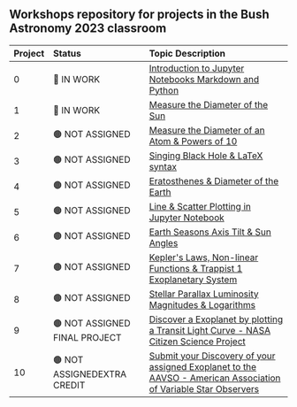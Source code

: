 ## Workshops repository for projects in the Bush Astronomy 2023 classroom

Project|Status|Topic Description
:---|:---|:---
0|🔵 IN WORK|<a href="https://chandrunarayan.github.io/astronomy/projects/0_intro_to_jupyter" target="_blank">Introduction to Jupyter Notebooks Markdown and Python</a>
1|🔵 IN WORK|<a href="https://chandrunarayan.github.io/astronomy/projects/1_calculate_sun_dia" target="_blank">Measure the Diameter of the Sun</a>
2|🟤 NOT ASSIGNED|<a href="https://chandrunarayan.github.io/astronomy/projects/calculate_atom_dia" target="_blank">Measure the Diameter of an Atom & Powers of 10</a>
3|🟤 NOT ASSIGNED|<a href="https://chandrunarayan.github.io/astronomy/projects/singing_black_hole" target="_blank">Singing Black Hole & LaTeX syntax</a>
4|🟤 NOT ASSIGNED|<a href="https://chandrunarayan.github.io/astronomy/projects/calculate_earth_dia" target="_blank">Eratosthenes & Diameter of the Earth</a>
5|🟤 NOT ASSIGNED|<a href="https://chandrunarayan.github.io/astronomy/projects/simple_line_plots" target="_blank">Line & Scatter Plotting in Jupyter Notebook</a>
6|🟤 NOT ASSIGNED|<a href="https://chandrunarayan.github.io/astronomy/projects/seasons_simulator" target="_blank">Earth Seasons Axis Tilt & Sun Angles</a>
7|🟤 NOT ASSIGNED|<a href="https://chandrunarayan.github.io/astronomy/projects/keplerian_orbits" target="_blank">Kepler's Laws, Non-linear Functions & Trappist 1 Exoplanetary System</a>
8|🟤 NOT ASSIGNED|<a href="https://chandrunarayan.github.io/astronomy/projects/star_magnitudes" target="_blank">Stellar Parallax Luminosity Magnitudes & Logarithms</a>
9|🟤 NOT ASSIGNED FINAL PROJECT|<a href="https://chandrunarayan.github.io/astronomy/projects/exoplanet_discovery" target="_blank">Discover a Exoplanet by plotting a Transit Light Curve - NASA Citizen Science Project</a>
10|🟤 NOT ASSIGNEDEXTRA CREDIT|<a href="https://exoplanets.nasa.gov/exoplanet-watch/how-to-contribute/how-to-submit-your-data/" target="_blank">Submit your Discovery of your assigned Exoplanet to the AAVSO - American Association of Variable Star Observers</a>

